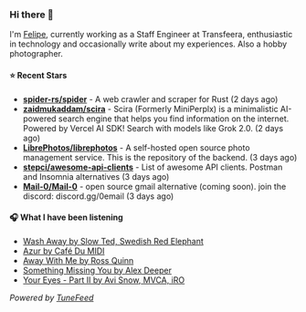 ### Hi there 👋

I'm [Felipe](https://felipevm.com), currently working as a Staff Engineer at Transfeera, enthusiastic in technology and occasionally write about my experiences. Also a hobby photographer.

#### ⭐ Recent Stars
- **[spider-rs/spider](https://github.com/spider-rs/spider)** - A web crawler and scraper for Rust (2 days ago)
- **[zaidmukaddam/scira](https://github.com/zaidmukaddam/scira)** - Scira (Formerly MiniPerplx) is a minimalistic AI-powered search engine that helps you find information on the internet. Powered by Vercel AI SDK! Search with models like Grok 2.0. (2 days ago)
- **[LibrePhotos/librephotos](https://github.com/LibrePhotos/librephotos)** - A self-hosted open source photo management service. This is the repository of the backend. (3 days ago)
- **[stepci/awesome-api-clients](https://github.com/stepci/awesome-api-clients)** - List of awesome API clients. Postman and Insomnia alternatives (3 days ago)
- **[Mail-0/Mail-0](https://github.com/Mail-0/Mail-0)** - open source gmail alternative (coming soon). join the discord: discord.gg/0email (3 days ago)

#### 🎧 What I have been listening
- [Wash Away by Slow Ted, Swedish Red Elephant](https://open.spotify.com/track/0x973wsmuY1Ub96Z4vVHLq)
- [Azur by Café Du MIDI](https://open.spotify.com/track/6xFYjmQKprAkOeBXWmrGsV)
- [Away With Me by Ross Quinn](https://open.spotify.com/track/0qCkgaivWlgcv6SCSQ2AjY)
- [Something Missing You by Alex Deeper](https://open.spotify.com/track/5A6SDxlgbqW6afVrH6jVWC)
- [Your Eyes - Part II by Avi Snow, MVCA, iRO](https://open.spotify.com/track/0vkO2Ft19ZJntqsQly5YVr)

_Powered by [TuneFeed](https://tunefeed.app?ref=github.com)_
